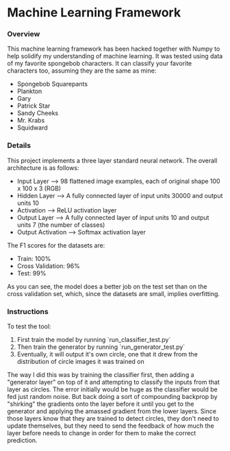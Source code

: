 <h1>Machine Learning Framework</h1>
<h3>Overview</h3>
<p>This machine learning framework has been hacked together with Numpy to help solidify my understanding of machine learning. It was tested using data of my favorite spongebob characters. It can classify your favorite characters too, assuming they are the same as mine:</p>
<ul>
    <li>Spongebob Squarepants</li>
    <li>Plankton</li>
    <li>Gary</li>
    <li>Patrick Star</li>
    <li>Sandy Cheeks</li>
    <li>Mr. Krabs</li>
    <li>Squidward</li>
</ul>

<h3>Details</h3>

<p>This project implements a three layer standard neural network. The overall architecture is as follows:</p>
<ul>
    <li>Input Layer --> 98 flattened image examples, each of original shape 100 x 100 x 3 (RGB)</li>
    <li>Hidden Layer --> A fully connected layer of input units 30000 and output units 10</li>
    <li>Activation --> ReLU activation layer</li>
    <li>Output Layer --> A fully connected layer of input units 10 and output units 7 (the number of classes)</li>
    <li>Output Activation --> Softmax activation layer</li>
</ul>

<p>The F1 scores for the datasets are:</p>
<ul>
    <li>Train: 100%
    <li>Cross Validation: 96%
    <li>Test: 99%</li>
</ul>
<p>As you can see, the model does a better job on the test set than on the cross validation set, which, since the datasets are small, implies overfitting.</p>

<h3>Instructions</h3>
<p>To test the tool:</p>
<ol>
  <li>First train the model by running `run_classifier_test.py`</li>
  <li>Then train the generator by running `run_generator_test.py`</li>
  <li>Eventually, it will output it's own circle, one that it drew from the distribution of circle images it was trained on</li>
</ol>

<p>The way I did this was by training the classifier first, then adding a "generator layer" on top of it and attempting to classify the inputs from that layer
as circles. The error initially would be huge as the classifier would be fed just random noise. But back doing a sort of compounding backprop by "shirking" the gradients onto the layer before it until
you get to the generator and applying the amassed gradient from the lower layers. Since those layers know that they are trained to detect circles, they don't need
to update themselves, but they need to send the feedback of how much the layer before needs to change in order for them to make the correct prediction.</p>
